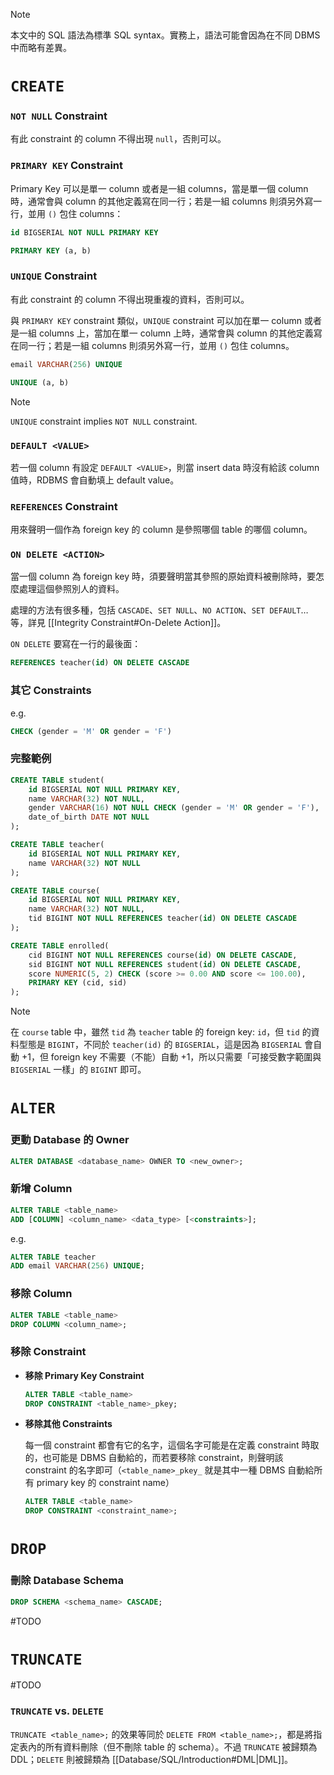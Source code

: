>[!Note]
>本文中的 SQL 語法為標準 SQL syntax。實務上，語法可能會因為在不同 DBMS 中而略有差異。

# `CREATE`

### `NOT NULL` Constraint

有此 constraint 的 column 不得出現 `null`，否則可以。

### `PRIMARY KEY` Constraint

Primary Key 可以是單一 column 或者是一組 columns，當是單一個 column 時，通常會與 column 的其他定義寫在同一行；若是一組 columns 則須另外寫一行，並用 `()` 包住 columns：

```SQL
id BIGSERIAL NOT NULL PRIMARY KEY

PRIMARY KEY (a, b)
```

### `UNIQUE` Constraint

有此 constraint 的 column 不得出現重複的資料，否則可以。

與 `PRIMARY KEY` constraint 類似，`UNIQUE` constraint 可以加在單一 column 或者是一組 columns 上，當加在單一 column 上時，通常會與 column 的其他定義寫在同一行；若是一組 columns 則須另外寫一行，並用 `()` 包住 columns。

```SQL
email VARCHAR(256) UNIQUE

UNIQUE (a, b)
```

>[!Note]
>`UNIQUE` constraint implies `NOT NULL` constraint.

### `DEFAULT <VALUE>`

若一個 column 有設定 `DEFAULT <VALUE>`，則當 insert data 時沒有給該 column 值時，RDBMS 會自動填上 default value。

### `REFERENCES` Constraint

用來聲明一個作為 foreign key 的 column 是參照哪個 table 的哪個 column。

### `ON DELETE <ACTION>`

當一個 column 為 foreign key 時，須要聲明當其參照的原始資料被刪除時，要怎麼處理這個參照別人的資料。

處理的方法有很多種，包括 `CASCADE`、`SET NULL`、`NO ACTION`、`SET DEFAULT`… 等，詳見 [[Integrity Constraint#On-Delete Action]]。

`ON DELETE` 要寫在一行的最後面：

```SQL
REFERENCES teacher(id) ON DELETE CASCADE
```

### 其它 Constraints

e.g.

```SQL
CHECK (gender = 'M' OR gender = 'F')
```

### 完整範例

```SQL
CREATE TABLE student(
    id BIGSERIAL NOT NULL PRIMARY KEY,
    name VARCHAR(32) NOT NULL,
    gender VARCHAR(16) NOT NULL CHECK (gender = 'M' OR gender = 'F'),
    date_of_birth DATE NOT NULL
);

CREATE TABLE teacher(
    id BIGSERIAL NOT NULL PRIMARY KEY,
    name VARCHAR(32) NOT NULL
);

CREATE TABLE course(
    id BIGSERIAL NOT NULL PRIMARY KEY,
    name VARCHAR(32) NOT NULL,
    tid BIGINT NOT NULL REFERENCES teacher(id) ON DELETE CASCADE
);

CREATE TABLE enrolled(
    cid BIGINT NOT NULL REFERENCES course(id) ON DELETE CASCADE,
    sid BIGINT NOT NULL REFERENCES student(id) ON DELETE CASCADE,
    score NUMERIC(5, 2) CHECK (score >= 0.00 AND score <= 100.00),
    PRIMARY KEY (cid, sid)
);
```

> [!Note]
>在 `course` table 中，雖然 `tid` 為 `teacher` table 的 foreign key: `id`，但 `tid` 的資料型態是 `BIGINT`，不同於 `teacher(id)` 的 `BIGSERIAL`，這是因為 `BIGSERIAL` 會自動 +1，但 foreign key 不需要（不能）自動 +1，所以只需要「可接受數字範圍與 `BIGSERIAL` 一樣」的 `BIGINT` 即可。

# `ALTER`

### 更動 Database 的 Owner

```SQL
ALTER DATABASE <database_name> OWNER TO <new_owner>;
```

### 新增 Column

```SQL
ALTER TABLE <table_name>
ADD [COLUMN] <column_name> <data_type> [<constraints>];
```

e.g.

```SQL
ALTER TABLE teacher
ADD email VARCHAR(256) UNIQUE;
```

### 移除 Column

```SQL
ALTER TABLE <table_name>
DROP COLUMN <column_name>;
```

### 移除 Constraint

- **移除 Primary Key Constraint**

    ```SQL
    ALTER TABLE <table_name>
    DROP CONSTRAINT <table_name>_pkey;
    ```

- **移除其他 Constraints**

    每一個 constraint 都會有它的名字，這個名字可能是在定義 constraint 時取的，也可能是 DBMS 自動給的，而若要移除 constraint，則聲明該 constraint 的名字即可（`<table_name>_pkey_` 就是其中一種 DBMS 自動給所有 primary key 的 constraint name）

    ```SQL
    ALTER TABLE <table_name>
    DROP CONSTRAINT <constraint_name>;
    ```

# `DROP`

### 刪除 Database Schema

```SQL
DROP SCHEMA <schema_name> CASCADE;
```

#TODO

# `TRUNCATE`

#TODO

### `TRUNCATE` vs. `DELETE`

`TRUNCATE <table_name>;` 的效果等同於 `DELETE FROM <table_name>;`，都是將指定表內的所有資料刪除（但不刪除 table 的 schema）。不過 `TRUNCATE` 被歸類為 DDL；`DELETE` 則被歸類為 [[Database/SQL/Introduction#DML|DML]]。
